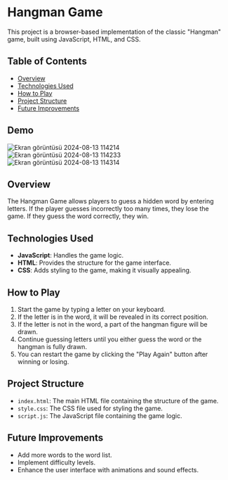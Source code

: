 # Hangman Game

This project is a browser-based implementation of the classic "Hangman" game, built using JavaScript, HTML, and CSS.

## Table of Contents
- [Overview](#overview)
- [Technologies Used](#technologies-used)
- [How to Play](#how-to-play)
- [Project Structure](#project-structure)
- [Future Improvements](#future-improvements)

## Demo
![Ekran görüntüsü 2024-08-13 114214](https://github.com/user-attachments/assets/c7ea4cd2-16c3-436d-8a59-0b0766aed379) ![Ekran görüntüsü 2024-08-13 114233](https://github.com/user-attachments/assets/bd44ccf0-0a31-4158-885d-d0048bab4991) ![Ekran görüntüsü 2024-08-13 114314](https://github.com/user-attachments/assets/f926cc07-1bb0-4ff0-91ef-ebd98f12c6f1)





## Overview
The Hangman Game allows players to guess a hidden word by entering letters. If the player guesses incorrectly too many times, they lose the game. If they guess the word correctly, they win.

## Technologies Used
- **JavaScript**: Handles the game logic.
- **HTML**: Provides the structure for the game interface.
- **CSS**: Adds styling to the game, making it visually appealing.

## How to Play
1. Start the game by typing a letter on your keyboard.
2. If the letter is in the word, it will be revealed in its correct position.
3. If the letter is not in the word, a part of the hangman figure will be drawn.
4. Continue guessing letters until you either guess the word or the hangman is fully drawn.
5. You can restart the game by clicking the "Play Again" button after winning or losing.

## Project Structure
- `index.html`: The main HTML file containing the structure of the game.
- `style.css`: The CSS file used for styling the game.
- `script.js`: The JavaScript file containing the game logic.

## Future Improvements
- Add more words to the word list.
- Implement difficulty levels.
- Enhance the user interface with animations and sound effects.

